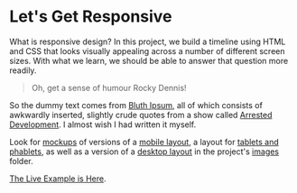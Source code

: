 # Let's Get Responsive

What is responsive design? In this project, we build a timeline using HTML and CSS that looks visually appealing across a number of different screen sizes. With what we learn, we should be able to answer that question more readily.

> Oh, get a sense of humour Rocky Dennis!

So the dummy text comes from [Bluth Ipsum](http://bluthipsum.com/), all of which consists of awkwardly inserted, slightly crude quotes from a show called [Arrested Development](https://en.wikipedia.org/wiki/Arrested_Development_(TV_series)). I almost wish I had written it myself.

Look for [mockups](https://github.com/agentkenny007/Responsive-Design/tree/master/app/images) of versions of a [mobile layout](https://github.com/agentkenny007/Responsive-Design/blob/master/app/images/mobile-portrait.png), a layout for [tablets and phablets](https://github.com/agentkenny007/Responsive-Design/blob/master/app/images/tablet-portrait.png), as well as a version of a [desktop layout](https://github.com/agentkenny007/Responsive-Design/blob/master/app/images/desktop-landscape.png) in the project's [images](https://github.com/agentkenny007/Responsive-Design/tree/master/app/images) folder. 

[The Live Example is Here](http://tiy-ikennaugwuh-responsive-design.surge.sh).
